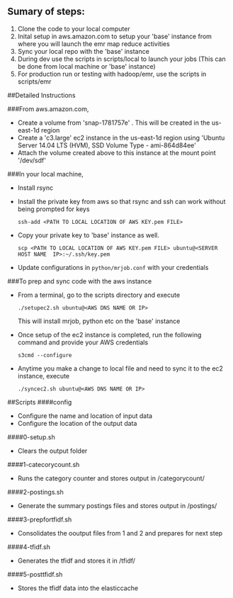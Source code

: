 ## Sumary of steps:

1. Clone the code to your local computer
2. Inital setup in aws.amazon.com to setup your 'base' instance from where you will launch the emr map reduce activities
3. Sync your local repo with the 'base' instance
4. During dev use the scripts in scripts/local to launch your jobs (This can be done from local machine or 'base' instance)
5. For production run or testing with hadoop/emr, use the scripts in scripts/emr

##Detailed Instructions


###From aws.amazon.com, 
- Create a volume from 'snap-1781757e' . This will be created in the us-east-1d region
- Create a 'c3.large' ec2 instance in the us-east-1d region using 'Ubuntu Server 14.04 LTS (HVM), SSD Volume Type - ami-864d84ee'
- Attach the volume created above to this instance at the mount point '/dev/sdf'

###In your local machine,
- Install rsync
- Install the private key from aws so that rsync and ssh can work without being prompted for keys

    `ssh-add <PATH TO LOCAL LOCATION OF AWS KEY.pem FILE>`
- Copy your private key to 'base' instance as well. 

	`scp <PATH TO LOCAL LOCATION OF AWS KEY.pem FILE> ubuntu@<SERVER HOST NAME  IP>:~/.ssh/key.pem`
- Update configurations in `python/mrjob.conf` with your credentials

###To prep and sync code with the aws instance 
- From a terminal, go to the scripts directory and execute

	`./setupec2.sh ubuntu@<AWS DNS NAME OR IP>`

    This will install mrjob, python etc on the 'base' instance
    
- Once setup of the ec2 instance is completed, run the following command and provide your AWS credentials

	`s3cmd --configure`

- Anytime you make a change to local file and need to sync it to the ec2 instance, execute   

	`./syncec2.sh ubuntu@<AWS DNS NAME OR IP>`

##Scripts
####config
- Configure the name and location of input data
- Configure the location of the output data

####0-setup.sh
- Clears the output folder 

####1-catecorycount.sh
- Runs the category counter and stores output in <outputlocation>/categorycount/

####2-postings.sh
- Generate the summary postings files and stores output in <outputlocation>/postings/

####3-prepfortfidf.sh
- Consolidates the ooutput files from 1 and 2 and prepares for next step

####4-tfidf.sh
- Generates the tfidf and stores it in <outputlocation>/tfidf/

####5-posttfidf.sh
- Stores the tfidf data into the elasticcache <Work in progress>

